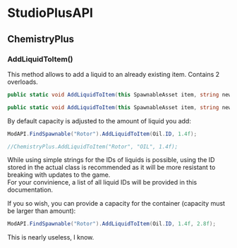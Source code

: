 # StudioPlusAPI
## ChemistryPlus
### AddLiquidToItem() 
This method allows to add a liquid to an already existing item. Contains 2 overloads.<br/>
```cs
public static void AddLiquidToItem(this SpawnableAsset item, string newLiquidID, float amount)

public static void AddLiquidToItem(this SpawnableAsset item, string newLiquidID, float amount, float capacity)
```
By default capacity is adjusted to the amount of liquid you add:
```cs
ModAPI.FindSpawnable("Rotor").AddLiquidToItem(Oil.ID, 1.4f);

//ChemistryPlus.AddLiquidToItem("Rotor", "OIL", 1.4f);
```
While using simple strings for the IDs of liquids is possible, using the ID stored in the actual class is recommended as it will be more resistant to breaking with updates to the game.<br/>
For your convinience, a list of all liquid IDs will be provided in this documentation.

If you so wish, you can provide a capacity for the container (capacity must be larger than amount):
```cs
ModAPI.FindSpawnable("Rotor").AddLiquidToItem(Oil.ID, 1.4f, 2.8f);
```
This is nearly useless, I know.